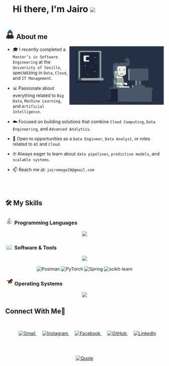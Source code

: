 

<!--h1 without bottom border-->
<div id="user-content-toc">
  <ul align="left">
    <summary>
      <h1 style="display: inline-block">Hi there, I'm Jairo <img width="35px" src="https://raw.githubusercontent.com/iampavangandhi/iampavangandhi/master/gifs/Hi.gif"></h1>
    </summary>
  </ul>
</div>


<!--About Me-->
## <picture><img src = "https://github.com/Jairogonza7/Jairogonza7/blob/main/images/about_me.gif" width = 30px></picture> About me


<picture><img alt="Night Coding" src="https://raw.githubusercontent.com/AVS1508/AVS1508/master/assets/Night-Coding.gif" align="right"/></picture>

- 🎓&nbsp;I recently completed a `Master’s in Software Engineering` at the `University of Seville`, specializing in `Data`, `Cloud`, and `IT Management`.

- 📊&nbsp;Passionate about everything related to `Big Data`, `Machine Learning`, and `Artificial Intelligence`.

- ☁️&nbsp;Focused on building solutions that combine `Cloud Computing`, `Data Engineering`, and `Advanced Analytics`.

- 🤝&nbsp;Open to opportunities as a `Data Engineer`, `Data Analyst`, or roles related to `AI` and `Cloud`.

- 🤓&nbsp;Always eager to learn about `data pipelines`, `predictive models`, and `scalable systems`.

- 📫&nbsp;Reach me at: `jairomega19@gmail.com`


<br><br>

## 🛠️ My Skills

<!--Programming Languages-->
### <picture><img src="https://github.com/Jairogonza7/Jairogonza7/blob/main/images/Programming_Languages.gif" width=5%></picture> Programming Languages

<p align="center">
  <a href="https://skillicons.dev">
    <img src="https://skillicons.dev/icons?i=c,html,css,py,java,js,ts,scala,r&perline=14" />
  </a>
</p>

<!--Software & Tools-->
### <picture><img src="https://github.com/Jairogonza7/Jairogonza7/blob/main/images/Software_Tools.gif" width=5%></picture> Software & Tools

<p align="center">
  <a href="https://skillicons.dev">
    <img src="https://skillicons.dev/icons?i=git,mysql,mongodb,nodejs,express,docker,matlab,figma,github,vscode,react&perline=14" />
  </a>
</p>

<!--Extra Tools (not in skillicons.dev)-->
<p align="center">
  <img src="https://img.shields.io/badge/Postman-FC8019?style=for-the-badge&logo=postman&logoColor=white" alt="Postman" />
  <img src="https://img.shields.io/badge/PyTorch-EE4C2C?style=for-the-badge&logo=pytorch&logoColor=white" alt="PyTorch" />
  <img src="https://img.shields.io/badge/Spring-6DB33F?style=for-the-badge&logo=spring&logoColor=white" alt="Spring" />
  <img src="https://img.shields.io/badge/scikit--learn-F7931E?style=for-the-badge&logo=scikit-learn&logoColor=white" alt="scikit-learn" />
</p>

<!--Operating Systems-->
### <picture><img src="https://github.com/Jairogonza7/Jairogonza7/blob/main/images/OS.gif" width=5%></picture> Operating Systems

<p align="center">
  <a href="https://skillicons.dev">
    <img src="https://skillicons.dev/icons?i=windows,linux,ubuntu&perline=14" />
  </a>
</p>


<!-- Connect with me -->
## Connect With Me🤝
<br>
<p align="center">
  &emsp;
  <a href="mailto:jairomega19@gmail.com">
    <img src="https://img.shields.io/badge/Gmail-red?style=for-the-badge&logo=gmail&logoColor=white" alt="Gmail">
  </a>
  &emsp;
  <a href="https://www.instagram.com/Jairogonza7/">
    <img src="https://img.shields.io/badge/Instagram-pink?style=for-the-badge&logo=instagram&logoColor=white&color=%23E1306C" alt="Instagram">
  </a>
  &emsp;
  <a href="https://www.facebook.com/Jairogonza7/">
    <img src="https://img.shields.io/badge/facebook-blue?style=for-the-badge&logo=facebook&logoColor=white&color=%233b5998" alt="Facebook">
  </a>
  &emsp;
  <a href="https://github.com/Jairogonza7">
    <img src="https://img.shields.io/badge/Github-black?style=for-the-badge&logo=github&logoColor=white" alt="GitHub">
  </a>
  &emsp;
  <a href="https://www.linkedin.com/in/jairo-gonz%C3%A1lez-hern%C3%A1ndez-7a5a52162/">
    <img src="https://img.shields.io/badge/LinkedIn-blue?style=for-the-badge&logo=linkedin&logoColor=white" alt="LinkedIn">
  </a>
</p>

<br>




<br>

 <p align = "center">
	<a href="https://github.com/jairogonza7/github-readme-quotes"> <img alt = "Quote" src="https://quotes-github-readme.vercel.app/api?type=horizontal&theme=tokyonight&animation=grow_out_in&quoteCategory=programming">
</p>

